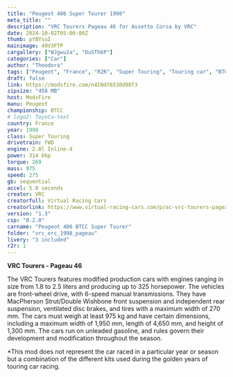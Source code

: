 ```yaml
---
title: "Peugeot 406 Super Tourer 1998"
meta_title: ""
description: "VRC Tourers Pageau 46 for Assetto Corsa by VRC"
date: 2024-10-02T05:00:00Z
thumb: pYBYsuI
mainimage: 49V3FTP
cargallery: ["WJgwu2a", "DuSTh6P"]
categories: ["Car"]
author: "Theodora"
tags: ["Peugeot", "France", "R2R", "Super Touring", "Touring car", "BTCC", "1998", "VRC"]
draft: false
link: https://modsfire.com/n4INd76530d98f3
zipsize: "458 MB"
host: ModsFire
manu: Peugeot
championship: BTCC
# logo2: Toyota-text
country: France
year: 1998
class: Super Touring
drivetrain: FWD
engine: 2.0l Inline-4
power: 314 bhp
torque: 269
mass: 975
speed: 275
gb: sequential
accel: 5.0 seconds
creator: VRC
creatorfull: Virtual Racing Cars
creatorlink: https://www.virtual-racing-cars.com/p/ac-vrc-tourers-pageau-46/
version: "1.3"
csp: "0.2.0"
carname: "Peugeot 406 BTCC Super Tourer"
folder: "vrc_erc_1998_pageau"
livery: "3 included"
r2r: 1
---
```


**VRC Tourers - Pageau 46**

The VRC Tourers features modified production cars with engines ranging in size from 1.8 to 2.5 liters and producing up to 325 horsepower. The vehicles are front-wheel drive, with 6-speed manual transmissions. They have MacPherson Strut/Double Wishbone front suspension and independent rear suspension, ventilated disc brakes, and tires with a maximum width of 270 mm. The cars must weigh at least 975 kg and have certain dimensions, including a maximum width of 1,950 mm, length of 4,650 mm, and height of 1,300 mm. The cars run on unleaded gasoline, and rules govern their development and modification throughout the season.

*This mod does not represent the car raced in a particular year or season but a combination of the different kits used during the golden years of touring car racing.